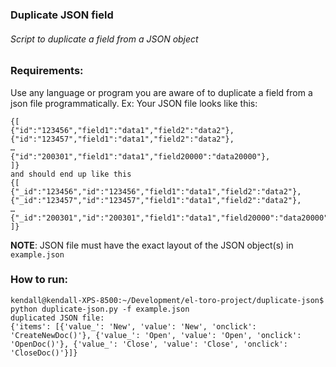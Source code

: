 ### Duplicate JSON field

###### Script to duplicate a field from a JSON object

### Requirements:

Use any language or program you are aware of to duplicate a field from a json file
programmatically.
Ex: Your JSON file looks like this:
```
{[
{"id":"123456","field1":"data1","field2":"data2"},
{"id":"123457","field1":"data1","field2":"data2"},
…
{"id":"200301","field1":"data1","field20000":"data20000"},
]}
and should end up like this
{[
{"_id":"123456","id":"123456","field1":"data1","field2":"data2"},
{"_id":"123457","id":"123457","field1":"data1","field2":"data2"},
…
{"_id":"200301","id":"200301","field1":"data1","field20000":"data20000"},
]}
```

**NOTE**: JSON file must have the exact layout of the JSON object(s) in `example.json`

### How to run:

```
kendall@kendall-XPS-8500:~/Development/el-toro-project/duplicate-json$ python duplicate-json.py -f example.json
duplicated JSON file:
{'items': [{'value_': 'New', 'value': 'New', 'onclick': 'CreateNewDoc()'}, {'value_': 'Open', 'value': 'Open', 'onclick': 'OpenDoc()'}, {'value_': 'Close', 'value': 'Close', 'onclick': 'CloseDoc()'}]}
```
